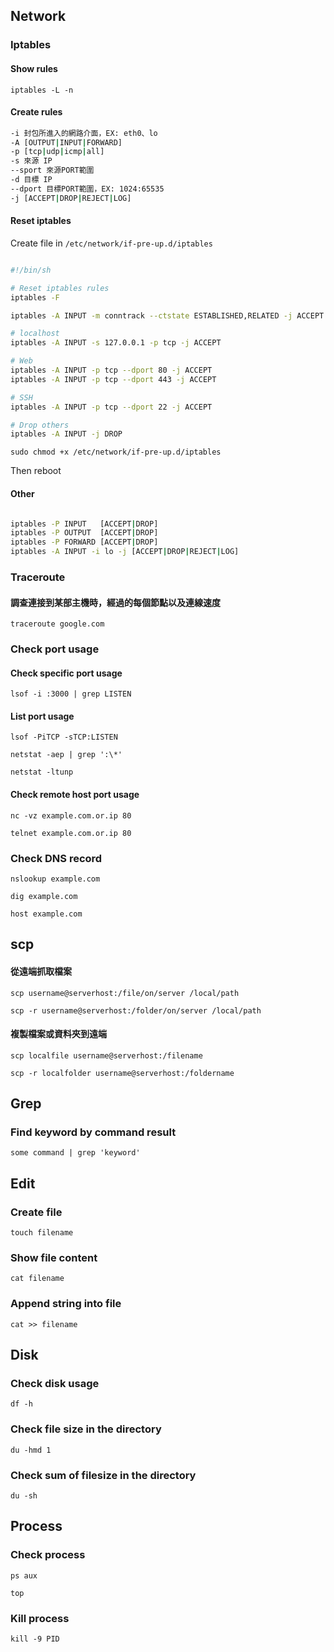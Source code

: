 ## Network

### Iptables

#### Show rules

`iptables -L -n`

#### Create rules

```sh
-i 封包所進入的網路介面，EX: eth0、lo
-A [OUTPUT|INPUT|FORWARD]
-p [tcp|udp|icmp|all]
-s 來源 IP
--sport 來源PORT範圍
-d 目標 IP
--dport 目標PORT範圍，EX: 1024:65535
-j [ACCEPT|DROP|REJECT|LOG]

```

#### Reset iptables

Create file in `/etc/network/if-pre-up.d/iptables`

```sh

#!/bin/sh

# Reset iptables rules
iptables -F

iptables -A INPUT -m conntrack --ctstate ESTABLISHED,RELATED -j ACCEPT

# localhost
iptables -A INPUT -s 127.0.0.1 -p tcp -j ACCEPT

# Web
iptables -A INPUT -p tcp --dport 80 -j ACCEPT
iptables -A INPUT -p tcp --dport 443 -j ACCEPT

# SSH
iptables -A INPUT -p tcp --dport 22 -j ACCEPT

# Drop others
iptables -A INPUT -j DROP

```

`sudo chmod +x /etc/network/if-pre-up.d/iptables`

Then reboot

#### Other

```sh

iptables -P INPUT   [ACCEPT|DROP]    
iptables -P OUTPUT  [ACCEPT|DROP]  
iptables -P FORWARD [ACCEPT|DROP]  
iptables -A INPUT -i lo -j [ACCEPT|DROP|REJECT|LOG]

```

### Traceroute

#### 調查連接到某部主機時，經過的每個節點以及連線速度 

`traceroute google.com`

### Check port usage

#### Check specific port usage

`lsof -i :3000 | grep LISTEN`

#### List port usage

`lsof -PiTCP -sTCP:LISTEN`

`netstat -aep | grep ':\*'`

`netstat -ltunp`

#### Check remote host port usage

`nc -vz example.com.or.ip 80`

`telnet example.com.or.ip 80`

### Check DNS record

`nslookup example.com`

`dig example.com`

`host example.com`

## scp

#### 從遠端抓取檔案

`scp username@serverhost:/file/on/server /local/path`

`scp -r username@serverhost:/folder/on/server /local/path`

#### 複製檔案或資料夾到遠端

`scp localfile username@serverhost:/filename`


`scp -r localfolder username@serverhost:/foldername`

## Grep

### Find keyword by command result

`some command | grep 'keyword'`

## Edit

### Create file

`touch filename`

### Show file content

`cat filename`

### Append string into file

`cat >> filename`

## Disk

### Check disk usage

`df -h`

### Check file size in the directory

`du -hmd 1`

### Check sum of filesize in the directory

`du -sh`

## Process

### Check process

`ps aux`

`top`

### Kill process

`kill -9 PID`



